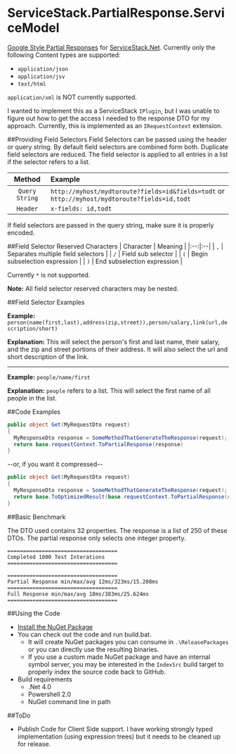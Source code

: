 ServiceStack.PartialResponse.ServiceModel
=========================================

[Google Style Partial Responses](https://developers.google.com/+/api/#partial-responses) for [ServiceStack.Net](https://github.com/ServiceStack/ServiceStack). Currently only the following Content types are supported:
- `application/json`
- `application/jsv`
- `text/html`

`application/xml` is NOT currently supported.

I wanted to implement this as a ServiceStack `IPlugin`, but I was unable to figure out how to get the access I needed to the response DTO for my approach. Currently, this is implemented as an `IRequestContext` extension.

##Providing Field Selectors
Field Selectors can be passed using the header or query string. By default field selectors are combined form both. Duplicate field selectors are reduced. The field selector is applied to all entries in a list if the selector refers to a list. 

| Method | Example |
|:--:|:--|
| `Query String` | `http://myhost/mydtoroute?fields=id&fields=todt` or `http://myhost/mydtoroute?fields=id,todt` |
| `Header` | `x-fields: id,todt` |

If field selectors are passed in the query string, make sure it is properly encoded.

##Field Selector Reserved Characters
| Character | Meaning |
|:--:|:--|
| `,`  | Separates multiple field selectors |
| `/` | Field sub selector  |
| `(` | Begin subselection expression |
| `)` | End subselection expression |

Currently `*` is not supported.

**Note:** All field selector reserved characters may be nested.

##Field Selector Examples

**Example:** `person(name(first,last),address(zip,street)),person/salary,link(url,description/short)`

**Explanation:** This will select the person's first and last name, their salary, and the zip and street portions of their address. It will also select the url and short description of the link.

---

**Example:** `people/name/first`

**Explanation:** `people` refers to a list. This will select the first name of all people in the list.

##Code Examples

```c#
public object Get(MyRequestDto request)
{
  MyResponseDto response = SomeMethodThatGenerateTheResponse(request);
  return base.requestContext.ToPartialResponse(response)
}
```
--or, if you want it compressed--
```C#
public object Get(MyRequestDto request)
{
  MyResponseDto response = SomeMethodThatGenerateTheResponse(request);
  return base.ToOptimizedResult(base.requestContext.ToPartialResponse(response))
}
```

##Basic Benchmark

The DTO used contains 32 properties. The response is a list of 250 of these DTOs. The partial response only selects one integer property.

```
===================================
Completed 1000 Test Interations
===================================

===================================
Partial Response min/max/avg 12ms/323ms/15.208ms
===================================
Full Response min/max/avg 18ms/383ms/25.624ms
===================================
```

##Using the Code

* [Install the NuGet Package](https://nuget.org/packages/ServiceStack.PartialResponse.ServiceModel)
* You can check out the code and run build.bat.
  * It will create NuGet packages you can consume in `.\ReleasePackages` or you can directly use the resulting binaries. 
  * If you use a custom made NuGet package and have an internal symbol server, you may be interested in the `IndexSrc` build target to properly index the source code back to GitHub.
* Build requirements
  * .Net 4.0
  * Powershell 2.0
  * NuGet command line in path


##ToDo

- Publish Code for Client Side support. I have working strongly typed implementation (using expression trees) but it needs to be cleaned up for release.
